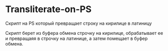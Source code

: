 # Transliterate-on-PS
Скрипт на PS который превращает строку на кирилице в латиницу

Скрипт берет из буфера обмена строчку на кирилице, обрабатывает ее и превращаяя в строчку на латинице, а затем помещает в буфер обмена.
